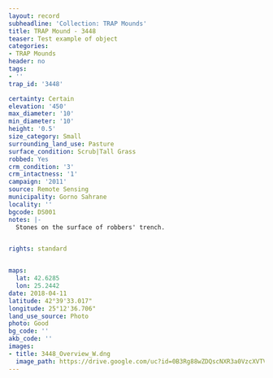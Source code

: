```yaml
---
layout: record
subheadline: 'Collection: TRAP Mounds'
title: TRAP Mound - 3448
teaser: Test example of object
categories:
- TRAP Mounds
header: no
tags:
- ''
trap_id: '3448'

certainty: Certain
elevation: '450'
max_diameter: '10'
min_diameter: '10'
height: '0.5'
size_category: Small
surrounding_land_use: Pasture
surface_condition: Scrub|Tall Grass
robbed: Yes
crm_condition: '3'
crm_intactness: '1'
campaign: '2011'
source: Remote Sensing
municipality: Gorno Sahrane
locality: ''
bgcode: DS001
notes: |-
  Stones on the surface of robbers' trench.


rights: standard


maps:
  lat: 42.6285
  lon: 25.2442
date: 2018-04-11
latitude: 42°39'33.017"
longitude: 25°12'36.706"
land_use_source: Photo
photo: Good
bg_code: ''
akb_code: ''
images:
- title: 3448_Overview_W.dng
  image_path: https://drive.google.com/uc?id=0B3Rg88wZDQscNXR3a0VzcXVTV0U
---
```

